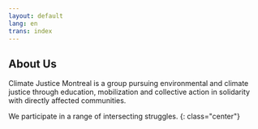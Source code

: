 ```yaml
---
layout: default
lang: en
trans: index
---
```

## About Us
Climate Justice Montreal is a group pursuing environmental and climate justice through education, mobilization and collective action in solidarity with directly affected communities.

We participate in a range of intersecting struggles.
{: class="center"}
